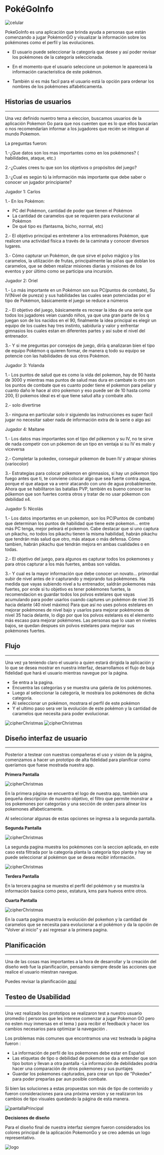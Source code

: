 # PokéGoInfo

![celular](imagenes/241232_1_5bec8f2e39ae2.jpg)

PokeGoInfo es una aplicación que brinda ayuda a personas que están comenzando a jugar PokémonGO y visualizar la información sobre los pokémones como el perfil y las evoluciones.

* El usuario puede seleccionar la categoría que desee y así poder revisar los pokémones de la categoría seleccionada.

* En el momento que el usuario seleccione un pokemon le aparecerá la información caracteristica de este pokémon.

* También si es más facil para el usuario está la opción para ordenar los nombres de los pokémones alfabéticamenta.

## Historias de usuarios 

***

Una vez definido nuentro tema a eleccion, buscamos usuarios de la aplicación Pokemon Go para que nos cuenten que es lo que ellos buscarían o nos recomendarían informar a los jugadores que recién se integran al mundo Pokemon.

La preguntas fueron: 

1.-¿Que datos son los mas importantes como en los pokémones? ( habilidades, ataque, etc.) 

2.-¿Cuales crees tu que son los objetivos o propósitos del juego?

3.-¿Cual es según tú la información más importante que debe saber o conocer un jugador principiante?

Jugador 1: Carlos 

1.-  En los Pokémon: 

* PC del Pokémon, cantidad de poder que tienen el Pokémon 
* La cantidad de caramelos que se requieren para evolucionar al Pokémon 
* De  qué tipo es (fantasma, bicho, normal, etc)

2.- El objetivo principal es entretener a los entrenadores Pokémon, que realicen una actividad física a través de la caminata y conocer diversos lugares. 

3.- Cómo capturar un Pokémon, de que sirve el polvo mágico y los caramelos, la utilización de frutas, principalmente las piñas que doblan los caramelos, que se deben realizar misiones diarias y misiones de los eventos y por último como se participa una incursión.

Jugador 2: Oriel

1.- Lo más importante en un Pokémon son sus PC(puntos de combate), Su IV(Nivel de pureza) y sus habilidades las cuales sean potenciadas por el tipo de Pokémon, básicamente el juego se reduce a números

2.- El objetivo del juego, básicamente es recrear la idea de una serie que todos los jugadores veían cuando niños, ya que una gran parte de los q juegan son de los nacidos en el 90, finalmente la idea principal es elegir un equipo de los cuales hay tres instinto, sabiduría y valor y enfrentar gimnasios los cuales estan en diferentes partes y así sube el nivel del entrenador.

3.- Y si me preguntas por consejos de juego, diría q analizaran bien el tipo de equipo Pokémon q quieren formar, de manera q todo su equipo se potencie con las habilidades de sus otros Pokémon.

Jugador 3: Yolanda

1.- Los puntos de salud que es como la vida del pokemon, hay de 90 hasta de 3000 y mientras mas puntos de salud mas dura en cambate lo otro son los puntos de combate que es cuanto poder tiene el pokemon para peliar y cuanto daño le hace al otro pokemon y eso puede ser de 10 hasta como 200, El pokemos ideal es el que tiene salud alta y combate alto.

2.- solo divertirse

3.- ninguna en particular solo ir siguiendo las instrucciones es super facil jugar no necesitar saber nada de información extra de la serie o algo asi

Jugador 4: Maitane

1.- Los datos mas importantes son el tipo del pókemon y su IV, no te sirve de nada competir con un pókemon de un tipo en ventaja si su IV es malo y viceversa

2.- Completar la pokedex, conseguir pókemon de buen IV y atrapar shinies (variocolor)

3.- Estrategias para colocar pókemon en gimnasios, si hay un pókemon tipo fuego antes que ti, te conviene colocar algo que sea fuerte contra agua, porque el que ataque va a venir atacando con uno de agua probablemente. Ahora que se habilitaron las batallas PVP, también es bueno conocer los pókemon que son fuertes contra otros y tratar de no usar pókemon con debilidad x4.

Jugador 5: Nicolás

1.- Los datos importantes en un pokemon, son los PC(Puntos de combate) que determinan los puntos de habilidad que tiene este pokemon... entre más PC tenga, mejor peleará el pokemon.
Cabe destacar que si uno captura un pikachu, no todos los pikachu tienen la misma habilidad, habrán pikachu que tendrán más salud que otro, más ataque o más defensa.
Cómo tambien, habrán pikachu que tendrán mejora en ambas cualidades o en todas.

2.- El objetivo del juego, para algunos es capturar todos los pokemones y para otros capturar a los más fuertes, ambas son validas.

3.- Y cual es la mayor información que debe conocer un novato... primordial subir de nivel antes de ir capturando y mejorando tus pokémones.
Ha medida que vayas subiendo nivel a tu entrenador, saldrán pokemones más fuertes, por ende si tu objetivo es tener pokémones fuertes, la recomendacion es guardar todos los polvos estelares que vayas acumulando para poder usarlos cuando captures un pokémon de nivel 35 hacia delante (40 nivel máximo)
Para que así no uses polvos estelares en mejorar pokémones de nivel bajo y usarlos para mejorar pokémones de nivel 35 hacia delante, lo digo por que los polvos estelares es el elemento más escaso para mejorar pokémones. Las personas que lo usan en niveles bajos, se quedan despues sin polvos estelares para mejorar sus pokémones fuertes.

## Flujo
***

Una vez ya teniendo claro el usuario a quien estará dirigida la aplicación y lo que se desea mostrar en nuestra interfaz, desarrollamos el flujo de baja fidelidad que hará el usuario mientras navegue por la página.

* Se entra a la pagina.
* Encuentra las categorías y se muestra una galeria de los pokémones.
* Luego al seleccionar la categoría, le mostrara los pokémones de dicha categoría.
* Al seleccionar un pokémon, mostrara el perfil de este pokémon
* Y el ultimo paso sera ver la evolución de este pokémon y la cantidad de caramelos que necesita para poder evolucionar.

![cipherChristmas](imagenes/20190110_083339.jpg)
![cipherChristmas](imagenes/20190103_210443.jpg)

## Diseño interfaz de usuario
***

Posterior a testear con nuestras compañeras el uso y vision de la página, comenzamos a hacer un prototipo de alta fidelidad para planificar como queríamos que fuese mostrada nuestra app.


**Primera Pantalla**

![cipherChristmas](imagenes/cap1.png)

En la primera página se encuentra el logo de nuestra app, también una pequeña descripción de nuestro objetivo, el filtro que permite monstrar a los pokemones por categorías y 
una sección de orden para alinear los pokemones alfabeticamente. 

Al seleccionar algunas de estas opciones se ingresa a la segunda pantalla.

**Segunda Pantalla**

![cipherChristmas](imagenes/cap2.png)

La segunda pagina muestra los pokémones con la seccion aplicada, en este caso esta filtrada por la categoría planta la categoría tipo planta y hay se puede seleccionar al pokémon que se desea recibir información.

![cipherChristmas](imagenes/cap3.png)

**Terdera Pantalla**

En la tercera pagina se muestra el perfil del pokémon y se muestra la información basica como peso, estatura, kms para huevos entre otros.


**Cuarta Pantalla**

![cipherChristmas](imagenes/cap4.png)

En la cuarta pagina muestra la evolución del pokeḿon y la cantidad de caramelos que se necesita para evolucionar a el pokémon y da la opción de "Volver al inicio" y así regresar a la primera pagina.



## Planificación 
***
Una de las cosas mas importantes a la hora de desarrollar y la creación del diseño web fue la planificación, pensando siempre desde las acciones que realice el usuario miestran navegue. 


Puedes revisar la planificación [aquí](https://trello.com/b/NdIkcVB3/pokemon-go)


## Testeo de Usabilidad
***

Una vez realizado los prototipos se realizaron test a nuestro usuario promedio ( personas que les interese comenzar a jugar Pokemon GO pero no esten muy inmersas en el tema ) para recibir el feedback y hacer los cambios necesarios para optimizar la navegación .

Los problemas más comunes que encontramos una vez testeada la página fueron : 

- La información de perfil de los pokemones debe estar en Español
- Las etiquetas de tipo o debilidad de pokemon se da a entender que son tipo boton y llevan a otra pantalla
-La información de debilidades podría hacer una comparación de otros pokemones y sus puntajes
- Guardar los pokemones capturados, para crear un tipo de "Pokedex" para poder preparlas par aun posible combate. 

Si bien las soluciones a estas propuestas son más de tipo de contenido y fueron consideraciones para una próxima version y se realizaron los cambios de tipo visuales quedando la página de esta manera. 


![pantallaPrincipal](imagenes/pantallainicio.png)

**Decisiones de diseño**

Para el diseño final de nuestra interfaz siempre fueron considerados los colores principal de la aplicación PokemonGo y se creo además un logo representativo. 

![logo](imagenes/cambiada.png)







